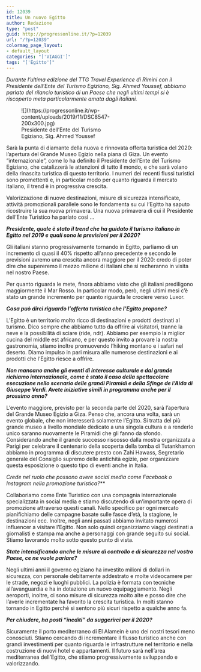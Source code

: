 ```yaml
---
id: 12039
title: Un nuovo Egitto
author: Redazione
type: "post"
guid: http://progressonline.it/?p=12039
url: "/?p=12039"
colormag_page_layout:
- default_layout
categories: "['VIAGGI']"
tags: "['Egitto']"
---
```


*Durante l’ultima edizione del TTG Travel Experience di Rimini con il Presidente dell’Ente del Turismo Egiziano, Sig. Ahmed Youssef, abbiamo parlato del rilancio turistico di un Paese che negli ultimi tempi si è riscoperto meta particolarmente amata dagli italiani.*

<figure aria-describedby="caption-attachment-12040" class="wp-caption alignleft" id="attachment_12040" style="width: 267px">![](https://progressonline.it/wp-content/uploads/2019/11/DSC8547-200x300.jpg)<figcaption class="wp-caption-text" id="caption-attachment-12040">Presidente dell’Ente del Turismo Egiziano, Sig. Ahmed Youssef</figcaption></figure>

Sarà la punta di diamante della nuova e rinnovata offerta turistica del 2020: l’apertura del Grande Museo Egizio nella piana di Giza. Un evento “internazionale”, come lo ha definito il Presidente dell’Ente del Turismo Egiziano, che catalizzerà le attenzioni di tutto il mondo, e che sarà volano della rinascita turistica di questo territorio. I numeri dei recenti flussi turistici sono promettenti e, in particolar modo per quanto riguarda il mercato italiano, il trend è in progressiva crescita.

Valorizzazione di nuove destinazioni, misure di sicurezza intensificate, attività promozionali parallele sono le fondamenta su cui l’Egitto ha saputo ricostruire la sua nuova primavera. Una nuova primavera di cui il Presidente dell’Ente Turistico ha parlato così …

***Presidente, quale è stato il trend che ha guidato il turismo italiano in Egitto nel 2019 e quali sono le previsioni per il 2020?***

Gli italiani stanno progressivamente tornando in Egitto, parliamo di un incremento di quasi il 40% rispetto all’anno precedente e secondo le previsioni avremo una crescita ancora maggiore per il 2020: credo di poter dire che supereremo il mezzo milione di italiani che si recheranno in visita nel nostro Paese.

Per quanto riguarda le mete, finora abbiamo visto che gli italiani prediligono maggiormente il Mar Rosso. In particolar modo, però, negli ultimi mesi c’è stato un grande incremento per quanto riguarda le crociere verso Luxor.

***Cosa può dirci riguardo l’offerta turistica che l’Egitto propone?***

L’Egitto è un territorio molto ricco di destinazioni e prodotti destinati al turismo. Dico sempre che abbiamo tutto da offrire ai visitatori, tranne la neve e la possibilità di sciare (ride, ndr). Abbiamo per esempio la miglior cucina del middle est africano, e per questo invito a provare la nostra gastronomia, stiamo inoltre promuovendo l’hiking montano e i safari nel deserto. Diamo impulso in pari misura alle numerose destinazioni e ai prodotti che l’Egitto riesce a offrire.

***Non mancano anche gli eventi di interesse culturale e dal grande richiamo internazionale, come è stato il caso della spettacolare esecuzione nello scenario delle grandi Piramidi e della Sfinge de l’Aida di Giuseppe Verdi. Avete iniziative simili in programma anche per il prossimo anno?***

L’evento maggiore, previsto per la seconda parte del 2020, sarà l’apertura del Grande Museo Egizio a Giza. Penso che, ancora una volta, sarà un evento globale, che non interesserà solamente l’Egitto. Si tratta del più grande museo a livello mondiale dedicato a una singola cultura e a renderlo unico saranno nuovamente le Piramidi che gli fanno da sfondo.  
Considerando anche il grande successo riscosso dalla mostra organizzata a Parigi per celebrare il centenario della scoperta della tomba di Tutankhamon abbiamo in programma di discutere presto con Zahi Hawass, Segretario generale del Consiglio supremo delle antichità egizie, per organizzare questa esposizione o questo tipo di eventi anche in Italia.

 *Crede nel ruolo che possono avere social media come Facebook o Instagram nella promozione turistica?***

Collaboriamo come Ente Turistico con una compagnia internazionale specializzata in social media e stiamo discutendo di un’importante opera di promozione attraverso questi canali. Nello specifico per ogni mercato pianifichiamo delle campagne basate sulle fasce d’età, la stagione, le destinazioni ecc. Inoltre, negli anni passati abbiamo invitato numerosi influencer a visitare l’Egitto. Non solo quindi organizziamo viaggi destinati a giornalisti e stampa ma anche a personaggi con grande seguito sui social. Stiamo lavorando molto sotto questo punto di vista.

***State intensificando anche le misure di controllo e di sicurezza nel vostro Paese, ce ne vuole parlare?***

Negli ultimi anni il governo egiziano ha investito milioni di dollari in sicurezza, con personale debitamente addestrato e molte videocamere per le strade, negozi e luoghi pubblici. La polizia è formata con tecniche all’avanguardia e ha in dotazione un nuovo equipaggiamento. Negli aeroporti, inoltre, ci sono misure di sicurezza molto alte e posso dire che l’averle incrementate ha favorito la crescita turistica. In molti stanno tornando in Egitto perché si sentono più sicuri rispetto a qualche anno fa.

***Per chiudere, ha posti “inediti” da suggerirci per il 2020?***

Sicuramente il porto mediterraneo di El Alamein è uno dei nostri tesori meno conosciuti. Stiamo cercando di incrementare il flusso turistico anche con grandi investimenti per quanto riguarda le infrastrutture nel territorio e nella costruzione di nuovi hotel e appartamenti. Il futuro sarà nell’area mediterranea dell’Egitto, che stiamo progressivamente sviluppando e valorizzando.